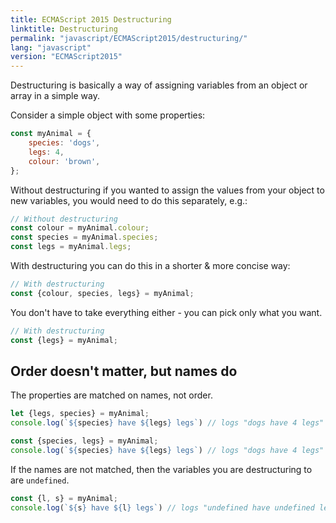 ```yaml
---
title: ECMAScript 2015 Destructuring
linktitle: Destructuring
permalink: "javascript/ECMAScript2015/destructuring/"
lang: "javascript"
version: "ECMAScript2015"
---
```


Destructuring is basically a way of assigning variables from an object or array in a simple way.

Consider a simple object with some properties:

```javascript
const myAnimal = {
    species: 'dogs',
    legs: 4,
    colour: 'brown',
};
```

Without destructuring if you wanted to assign the values from your object to new variables, you would need to do this separately, e.g.:

```javascript
// Without destructuring
const colour = myAnimal.colour;
const species = myAnimal.species;
const legs = myAnimal.legs;
```

With destructuring you can do this in a shorter & more concise way:

```javascript
// With destructuring
const {colour, species, legs} = myAnimal;
```

You don't have to take everything either - you can pick only what you want.

```javascript
// With destructuring
const {legs} = myAnimal;
```

## Order doesn't matter, but names do
The properties are matched on names, not order.
```javascript
let {legs, species} = myAnimal;
console.log(`${species} have ${legs} legs`) // logs "dogs have 4 legs"
```

```javascript
const {species, legs} = myAnimal;
console.log(`${species} have ${legs} legs`) // logs "dogs have 4 legs"
```

If the names are not matched, then the variables you are destructuring to are `undefined`.

```javascript
const {l, s} = myAnimal;
console.log(`${s} have ${l} legs`) // logs "undefined have undefined legs"
```
